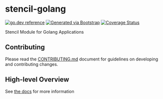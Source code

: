 # stencil-golang

[![go.dev reference](https://img.shields.io/badge/go.dev-reference-007d9c?logo=go&logoColor=white)](https://engdocs.outreach.cloud/github.com/getoutreach/stencil-golang)
[![Generated via Bootstrap](https://img.shields.io/badge/Outreach-Bootstrap-%235951ff)](https://github.com/getoutreach/bootstrap)
[![Coverage Status](https://coveralls.io/repos/github/getoutreach/stencil-golang/badge.svg?branch=main)](https://coveralls.io/github//getoutreach/stencil-golang?branch=main)

<!--- Block(extraBadges) -->

<!--- EndBlock(extraBadges) -->

Stencil Module for Golang Applications

## Contributing

Please read the [CONTRIBUTING.md](CONTRIBUTING.md) document for guidelines on developing and contributing changes.

## High-level Overview

<!--- Block(overview) -->

See [the docs](./docs/intro.md) for more information

<!--- EndBlock(overview) -->
